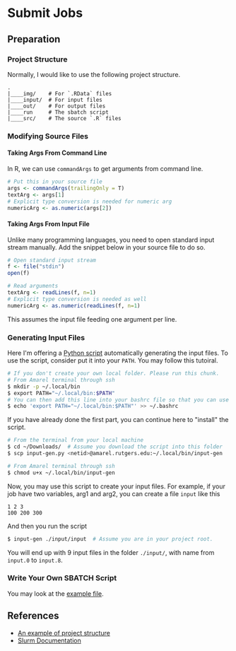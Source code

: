 # Submit Jobs

## Preparation
### Project Structure
Normally, I would like to use the following project structure.

```
.
|____img/    # For `.RData` files
|____input/  # For input files
|____out/    # For output files
|____run     # The sbatch script
|____src/    # The source `.R` files
```

### Modifying Source Files
#### Taking Args From Command Line

In R, we can use `commandArgs` to get arguments from command line.

```R
# Put this in your source file
args <- commandArgs(trailingOnly = T)
textArg <- args[1]
# Explicit type conversion is needed for numeric arg
numericArg <- as.numeric(args[2])
```

#### Taking Args From Input File

Unlike many programming languages, you need to open standard input stream manually. Add the snippet below in your source file to do so.

```R
# Open standard input stream
f <- file("stdin")
open(f)

# Read arguments
textArg <- readLines(f, n=1)
# Explicit type conversion is needed as well
numericArg <- as.numeric(readLines(f, n=1)
```

This assumes the input file feeding one argument per line.

### Generating Input Files

Here I'm offering a [Python script](../src/input-gen.py) automatically generating the input files. To use the script, consider put it into your `PATH`. You may follow this tutoiral.

```bash
# If you don't create your own local folder. Please run this chunk.
# From Amarel terminal through ssh
$ mkdir -p ~/.local/bin
$ export PATH="~/.local/bin:$PATH"
# You can then add this line into your bashrc file so that you can use it next time you login
$ echo 'export PATH="~/.local/bin:$PATH"' >> ~/.bashrc
```

If you have already done the first part, you can continue here to "install" the script.

```bash
# From the terminal from your local machine
$ cd ~/Downloads/  # Assume you download the script into this folder
$ scp input-gen.py <netid>@amarel.rutgers.edu:~/.local/bin/input-gen

# From Amarel terminal through ssh
$ chmod u+x ~/.local/bin/input-gen
```

Now, you may use this script to create your input files. For example, if your job have two variables, arg1 and arg2, you can create a file `input` like this

```
1 2 3
100 200 300
```

And then you run the script

```bash
$ input-gen ./input/input  # Assume you are in your project root.
```

You will end up with 9 input files in the folder `./input/`, with name from `input.0` to `input.8`.

### Write Your Own SBATCH Script

You may look at the [example file](../examples/r-project-example/run).

## References

* [An example of project structure](../examples/r-project-example)
* [Slurm Documentation](https://slurm.schedmd.com/documentation.html)
